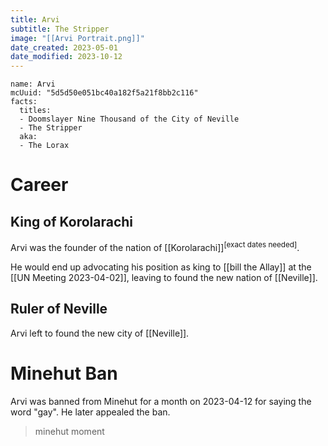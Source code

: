 ```yaml
---
title: Arvi
subtitle: The Stripper
image: "[[Arvi Portrait.png]]"
date_created: 2023-05-01
date_modified: 2023-10-12
---
```


```infobox-character
name: Arvi
mcUuid: "5d5d50e051bc40a182f5a21f8bb2c116"
facts:
  titles:
  - Doomslayer Nine Thousand of the City of Neville
  - The Stripper
  aka:
  - The Lorax
```

# Career

## King of Korolarachi

Arvi was the founder of the nation of [[Korolarachi]]<sup>[exact dates needed]</sup>.

He would end up advocating his position as king to [[bill the Allay]] at the [[UN Meeting 2023-04-02]], leaving to found the new nation of [[Neville]].

## Ruler of Neville

Arvi left to found the new city of [[Neville]].

# Minehut Ban

Arvi was banned from Minehut for a month on 2023-04-12 for saying the word "gay". He later appealed the ban.

> minehut moment